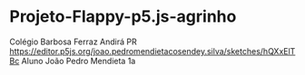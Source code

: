 # Projeto-Flappy-p5.js-agrinho
Colégio Barbosa Ferraz Andirá PR
https://editor.p5js.org/joao.pedromendietacosendey.silva/sketches/hQXxElTBc
Aluno João Pedro Mendieta 1a
